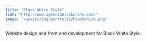 ```yaml
---
title: "Black White Style"
link: "http://www.agenciablackwhite.com/"
image: "/assets/img/portfolio/blackwhite.png"
---
```

Website design and front end development for Black White Style.
